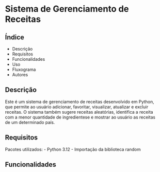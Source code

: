 # Sistema de Gerenciamento de Receitas

## Índice
- Descrição
- Requisitos
- Funcionalidades
- Uso
- Fluxograma
- Autores

## Descrição
Este é um sistema de gerenciamento de receitas desenvolvido em Python, que permite ao usuário adicionar, favoritar, visualizar, atualizar e excluir receitas. O sistema também sugere receitas aleatórias, identifica a receita com a menor quantidade de ingredientese e mostrar ao usuário as receitas de um determinado país.

## Requisitos
  Pacotes utilizados:
    - Python 3.12
    - Importação da biblioteca random


## Funcionalidades





